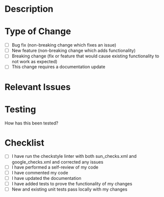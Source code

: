 # Description
<!--- Please include summary of the changes and their purpose. -->

# Type of Change
- [ ] Bug fix (non-breaking change which fixes an issue)
- [ ] New feature (non-breaking change which adds functionality)
- [ ] Breaking change (fix or feature that would cause existing functionality to not work as expected)
- [ ] This change requires a documentation update

# Relevant Issues
<!--- Please put 'closes #XXXX' to auto-close relevant issues' -->

# Testing
How has this been tested? 

# Checklist
- [ ] I have run the checkstyle linter with both sun_checks.xml and google_checks.xml and corrected any issues
- [ ] I have performed a self-review of my code
- [ ] I have commented my code
- [ ] I have updated the documentation
- [ ] I have added tests to prove the functionality of my changes
- [ ] New and existing unit tests pass locally with my changes 
